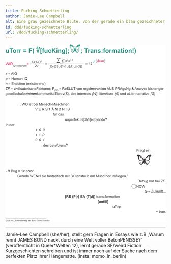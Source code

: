 ```yaml
---
title: Fucking Schmetterling
author: Jamie-Lee Campbell
alt: Eine grau gezeichnete Blüte, von der gerade ein blau gezeichneter Schmetterling Nektar trinkt.
id: ddd/fucking-schmetterling
url: /ddd/fucking-schmetterling/
---
```


![Text und Überschrift sind als reiner Text für Screenreader nicht gut zu erfassen, da sie verschiedene mathematische Formeln, Durchstreichungen und Grafikelemente beinhalten. Es gibt eine Audio-Fassung, in der Jamie-Lee den Text und die Formeln darin erklärt. Ihr findet ihn ebenfalls auf dieser Website.](fucking-schmetterling.svg)

---

Jamie-Lee Campbell (she/her), stellt gern Fragen in Essays wie z.B „Warum rennt JAMES BOND nackt durch eine Welt voller BetonPENISSE?“ (veröffentlicht in Queer*Welten 12), lernt gerade SF/weird Fiction Kurzgeschichten schreiben und ist immer noch auf der Suche nach dem perfekten Platz ihrer Hängematte. (insta: momo_in_berlin)
